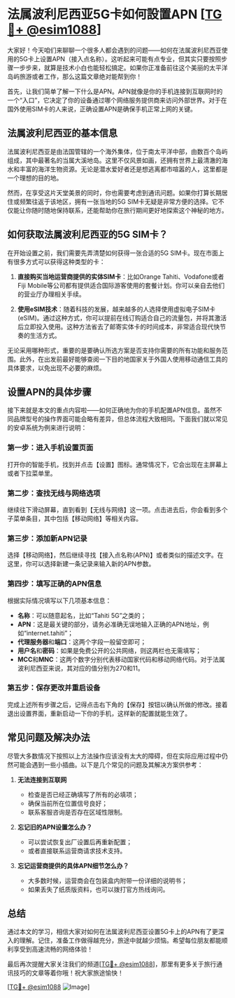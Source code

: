 # 法属波利尼西亚5G卡如何設置APN [[TG💪+ @esim1088](https://t.me/s/esim1088)]

大家好！今天咱们来聊聊一个很多人都会遇到的问题——如何在法属波利尼西亚使用的5G卡上设置APN（接入点名称）。这听起来可能有点专业，但其实只要按照步骤一步步来，就算是技术小白也能轻松搞定。如果你正准备前往这个美丽的太平洋岛屿旅游或者工作，那么这篇文章绝对能帮到你！

首先，让我们简单了解一下什么是APN。APN就像是你的手机连接到互联网时的一个“入口”，它决定了你的设备通过哪个网络服务提供商来访问外部世界。对于在国外使用SIM卡的人来说，正确设置APN是确保手机正常上网的关键。

## 法属波利尼西亚的基本信息

法属波利尼西亚是由法国管辖的一个海外集体，位于南太平洋中部，由数百个岛屿组成，其中最著名的当属大溪地岛。这里不仅风景如画，还拥有世界上最清澈的海水和丰富的海洋生物资源。无论是潜水爱好者还是想逃离都市喧嚣的人，这里都是一个理想的目的地。

然而，在享受这片天堂美景的同时，你也需要考虑到通讯问题。如果你打算长期居住或频繁往返于该地区，拥有一张当地的5G SIM卡无疑是非常方便的选择。它不仅能让你随时随地保持联系，还能帮助你在旅行期间更好地探索这个神秘的地方。

## 如何获取法属波利尼西亚的5G SIM卡？

在开始设置之前，我们需要先弄清楚如何获得一张合适的5G SIM卡。现在市面上有很多方式可以获得这种类型的卡：

1. **直接购买当地运营商提供的实体SIM卡**：比如Orange Tahiti、Vodafone或者Fiji Mobile等公司都有提供适合国际游客使用的套餐计划。你可以亲自去他们的营业厅办理相关手续。
   
2. **使用eSIM技术**：随着科技的发展，越来越多的人选择使用虚拟电子SIM卡(eSIM)。通过这种方式，你可以提前在线订购适合自己的流量包，并将其激活后立即投入使用。这种方法省去了邮寄实体卡的时间成本，非常适合现代快节奏的生活方式。

无论采用哪种形式，重要的是要确认所选方案是否支持你需要的所有功能和服务范围。此外，在出发前最好能够查阅一下目的地国家关于外国人使用移动通信工具的具体要求，以免出现不必要的麻烦。

## 设置APN的具体步骤

接下来就是本文的重点内容啦——如何正确地为你的手机配置APN信息。虽然不同品牌型号的操作界面可能会略有差异，但总体流程大致相同。下面我们就以常见的安卓系统为例来进行说明：

### 第一步：进入手机设置页面
打开你的智能手机，找到并点击【设置】图标。通常情况下，它会出现在主屏幕上或者下拉菜单里。

### 第二步：查找无线与网络选项
继续往下滑动屏幕，直到看到【无线与网络】这一项。点击进去后，你会看到多个子菜单条目，其中包括【移动网络】等相关内容。

### 第三步：添加新APN记录
选择【移动网络】，然后继续寻找【接入点名称(APN)】或者类似的描述文字。在这里，你可以选择新建一条记录来输入新的APN参数。

### 第四步：填写正确的APN信息
根据实际情况填写以下几项基本信息：
- **名称**：可以随意起名，比如“Tahiti 5G”之类的；
- **APN**：这是最关键的部分，请务必准确无误地输入正确的APN地址，例如“internet.tahiti”；
- **代理服务器**和**端口**：这两个字段一般留空即可；
- **用户名**和**密码**：如果是免费公开的公共网络，则这两栏也无需填写；
- **MCC**和**MNC**：这两个数字分别代表移动国家代码和移动网络代码。对于法属波利尼西亚来说，其对应的值分别为270和11。

### 第五步：保存更改并重启设备
完成上述所有步骤之后，记得点击右下角的【保存】按钮以确认所做的修改。接着退出设置界面，重新启动一下你的手机，这样新的配置就能生效了。

## 常见问题及解决办法

尽管大多数情况下按照以上方法操作应该没有太大的障碍，但在实际应用过程中仍然可能会遇到一些小插曲。以下是几个常见的问题及其解决方案供参考：

1. **无法连接到互联网**
   - 检查是否已经正确填写了所有的必填项；
   - 确保当前所在位置信号良好；
   - 联系客服咨询是否存在区域性限制。

2. **忘记旧的APN设置怎么办？**
   - 可以尝试恢复出厂设置后再重新配置；
   - 或者直接联系运营商请求技术支持。

3. **忘记运营商提供的具体APN细节怎么办？**
   - 大多数时候，运营商会在包装盒内附带一份详细的说明书；
   - 如果丢失了纸质版资料，也可以拨打官方热线询问。

## 总结

通过本文的学习，相信大家对如何在法属波利尼西亚设置5G卡上的APN有了更深入的理解。记住，准备工作做得越充分，旅途中就越少烦恼。希望每位朋友都能顺利享受到高速流畅的网络体验！

最后再次提醒大家关注我们的频道[[TG💪+ @esim1088](https://t.me/s/esim1088)]，那里有更多关于旅行通讯技巧的文章等着你哦！祝大家旅途愉快！

[[TG💪+ @esim1088](https://t.me/s/esim1088) ![Image](https://i.postimg.cc/4NQfJmqS/Snipaste-2025-05-13-00-14-12.png)]